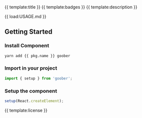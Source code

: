{{ template:title }}
{{ template:badges }}
{{ template:description }}

{{ load:USAGE.md }}

## Getting Started

### Install Component

```bash
yarn add {{ pkg.name }} goober
```

### Import in your project

```typescript jsx
import { setup } from 'goober';
```

### Setup the component

```typescript jsx
setup(React.createElement);
```

{{ template:license }}
